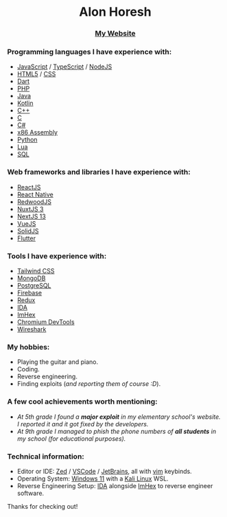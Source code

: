 <h1 align="center">Alon Horesh</h1>
<h3 align="center"><a href="https://alonhoresh.com">My Website</a></h3>

### Programming languages I have experience with:
- [JavaScript](https://www.javascript.com) / [TypeScript](https://www.typescriptlang.org) / [NodeJS](https://nodejs.org)
- [HTML5](https://en.wikipedia.org/wiki/HTML5) / [CSS](https://en.wikipedia.org/wiki/CSS)
- [Dart](https://dart.dev)
- [PHP](https://www.php.net)
- [Java](https://www.oracle.com/java)
- [Kotlin](https://kotlinlang.org)
- [C++](https://en.wikipedia.org/wiki/C%2B%2B)
- [C](https://en.wikipedia.org/wiki/C_(programming_language))
- [C#](https://en.wikipedia.org/wiki/C_Sharp_(programming_language))
- [x86 Assembly](https://en.wikipedia.org/wiki/Assembly_language)
- [Python](https://www.python.org)
- [Lua](https://www.lua.org)
- [SQL](https://en.wikipedia.org/wiki/SQL)

### Web frameworks and libraries I have experience with:
- [ReactJS](https://reactjs.org)
- [React Native](https://reactnative.dev)
- [RedwoodJS](https://redwoodjs.com)
- [NuxtJS 3](https://v3.nuxtjs.org)
- [NextJS 13](https://nextjs.org)
- [VueJS](https://vuejs.org)
- [SolidJS](https://www.solidjs.com)
- [Flutter](https://flutter.dev)

### Tools I have experience with:
- [Tailwind CSS](https://tailwindcss.com)
- [MongoDB](https://www.mongodb.com)
- [PostgreSQL](https://www.postgresql.org)
- [Firebase](https://firebase.google.com)
- [Redux](https://redux.js.org)
- [IDA](https://hex-rays.com/ida-free)
- [ImHex](https://imhex.werwolv.net)
- [Chromium DevTools](https://developer.chrome.com/docs/devtools)
- [Wireshark](https://www.wireshark.org)

### My hobbies:
- Playing the guitar and piano.
- Coding.
- Reverse engineering.
- Finding exploits (*and reporting them of course :D*).

### A few cool achievements worth mentioning:
- *At 5th grade I found a **major exploit** in my elementary school's website. I reported it and it got fixed by the developers.*
- *At 9th grade I managed to phish the phone numbers of **all students** in my school (for educational purposes).*

### Technical information:
- Editor or IDE: [Zed](https://zed.dev) / [VSCode](https://code.visualstudio.com) / [JetBrains](https://www.jetbrains.com/), all with [vim](https://www.vim.org) keybinds.
- Operating System: [Windows 11](https://www.microsoft.com/en-us/windows/windows-11) with a [Kali Linux](https://www.kali.org) WSL.
- Reverse Engineering Setup: [IDA](https://hex-rays.com/ida-free) alongside [ImHex](https://imhex.werwolv.net) to reverse engineer software.

Thanks for checking out!
